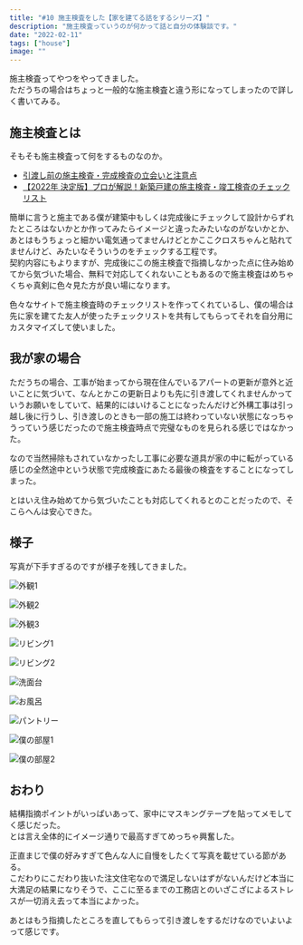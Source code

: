 ```yaml
---
title: "#10 施主検査をした【家を建てる話をするシリーズ】"
description: "施主検査っていうのが何かって話と自分の体験談です。"
date: "2022-02-11"
tags: ["house"]
image: ""
---
```


施主検査ってやつをやってきました。  
ただうちの場合はちょっと一般的な施主検査と違う形になってしまったので詳しく書いてみる。

## 施主検査とは

そもそも施主検査って何をするものなのか。  

- [引渡し前の施主検査・完成検査の立会いと注意点](https://www.anest.net/study/sesyukensa201906.html)
- [【2022年 決定版】プロが解説！新築戸建の施主検査・竣工検査のチェックリスト](https://www.sakurajimusyo.com/guide/20392/)

簡単に言うと施主である僕が建築中もしくは完成後にチェックして設計からずれたところはないかとか作ってみたらイメージと違ったみたいなのがないかとか、あとはもうちょっと細かい電気通ってませんけどとかここクロスちゃんと貼れてませんけど、みたいなそういうのをチェックする工程です。  
契約内容にもよりますが、完成後にこの施主検査で指摘しなかった点に住み始めてから気づいた場合、無料で対応してくれないこともあるので施主検査はめちゃくちゃ真剣に色々見た方が良い場になります。

色々なサイトで施主検査時のチェックリストを作ってくれているし、僕の場合は先に家を建てた友人が使ったチェックリストを共有してもらってそれを自分用にカスタマイズして使いました。

## 我が家の場合

ただうちの場合、工事が始まってから現在住んでいるアパートの更新が意外と近いことに気づいて、なんとかこの更新日よりも先に引き渡してくれませんかっていうお願いをしていて、結果的にはいけることになったんだけど外構工事は引っ越し後に行うし、引き渡しのときも一部の施工は終わっていない状態になっちゃうっていう感じだったので施主検査時点で完璧なものを見られる感じではなかった。

なので当然掃除もされていなかったし工事に必要な道具が家の中に転がっている感じの全然途中という状態で完成検査にあたる最後の検査をすることになってしまった。

とはいえ住み始めてから気づいたことも対応してくれるとのことだったので、そこらへんは安心できた。

## 様子

写真が下手すぎるのですが様子を残してきました。

![外観1](./01.jpg "外観。まだ全然外構工事中")

![外観2](./02.jpg "お気に入りの表札とポスト")

![外観3](./03.jpg "お気に入りの表札とドア")

![リビング1](./04.jpg "リビング。テレビ台に向かう感じ")

![リビング2](./05.jpg "手前がリビングで奥がキッチンとダイニング")

![洗面台](./06.jpg "洗面台。まだ鏡がない")

![お風呂](./07.jpg "お風呂。普通のユニットバス")

![パントリー](./08.jpg "パントリー。めっちゃ便利っぽい")

![僕の部屋1](./09.jpg "僕の部屋。めっちゃ広い")

![僕の部屋2](./10.jpg "そしてめっちゃ白い")

## おわり

結構指摘ポイントがいっぱいあって、家中にマスキングテープを貼ってメモしてく感じだった。  
とは言え全体的にイメージ通りで最高すぎてめっちゃ興奮した。

正直まじで僕の好みすぎて色んな人に自慢をしたくて写真を載せている節がある。  
こだわりにこだわり抜いた注文住宅なので満足しないはずがないんだけど本当に大満足の結果になりそうで、ここに至るまでの工務店とのいざこざによるストレスが一切消え去って本当によかった。

あとはもう指摘したところを直してもらって引き渡しをするだけなのでいよいよって感じです。
